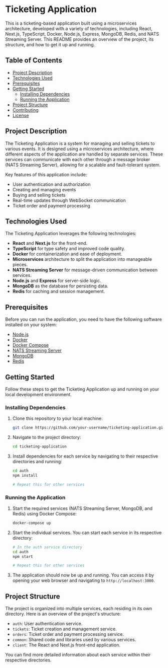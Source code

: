 # Ticketing Application

This is a ticketing-based application built using a microservices architecture, developed with a variety of technologies, including React, Next.js, TypeScript, Docker, Node.js, Express, MongoDB, Redis, and NATS Streaming Server. This README provides an overview of the project, its structure, and how to get it up and running.

## Table of Contents

- [Project Description](#project-description)
- [Technologies Used](#technologies-used)
- [Prerequisites](#prerequisites)
- [Getting Started](#getting-started)
  - [Installing Dependencies](#installing-dependencies)
  - [Running the Application](#running-the-application)
- [Project Structure](#project-structure)
- [Contributing](#contributing)
- [License](#license)

## Project Description

The Ticketing Application is a system for managing and selling tickets to various events. It is designed using a microservices architecture, where different aspects of the application are handled by separate services. These services can communicate with each other through a message broker (NATS Streaming Server), allowing for a scalable and fault-tolerant system.

Key features of this application include:

- User authentication and authorization
- Creating and managing events
- Buying and selling tickets
- Real-time updates through WebSocket communication
- Ticket order and payment processing

## Technologies Used

The Ticketing Application leverages the following technologies:

- **React** and **Next.js** for the front-end.
- **TypeScript** for type safety and improved code quality.
- **Docker** for containerization and ease of deployment.
- **Microservices** architecture to split the application into manageable pieces.
- **NATS Streaming Server** for message-driven communication between services.
- **Node.js** and **Express** for server-side logic.
- **MongoDB** as the database for persisting data.
- **Redis** for caching and session management.

## Prerequisites

Before you can run the application, you need to have the following software installed on your system:

- [Node.js](https://nodejs.org/)
- [Docker](https://www.docker.com/)
- [Docker Compose](https://docs.docker.com/compose/)
- [NATS Streaming Server](https://docs.nats.io/nats-streaming-server/intro/installation)
- [MongoDB](https://www.mongodb.com/)
- [Redis](https://redis.io/)

## Getting Started

Follow these steps to get the Ticketing Application up and running on your local development environment.

### Installing Dependencies

1. Clone this repository to your local machine:

   ```bash
   git clone https://github.com/your-username/ticketing-application.git
   ```

2. Navigate to the project directory:

   ```bash
   cd ticketing-application
   ```

3. Install dependencies for each service by navigating to their respective directories and running:

   ```bash
   cd auth
   npm install

   # Repeat this for other services
   ```

### Running the Application

1. Start the required services (NATS Streaming Server, MongoDB, and Redis) using Docker Compose:

   ```bash
   docker-compose up
   ```

2. Start the individual services. You can start each service in its respective directory:

   ```bash
   # In the auth service directory
   cd auth
   npm start

   # Repeat this for other services
   ```

3. The application should now be up and running. You can access it by opening your web browser and navigating to `http://localhost:3000`.

## Project Structure

The project is organized into multiple services, each residing in its own directory. Here is an overview of the project's structure:

- `auth`: User authentication service.
- `tickets`: Ticket creation and management service.
- `orders`: Ticket order and payment processing service.
- `common`: Shared code and libraries used by various services.
- `client`: The React and Next.js front-end application.

You can find more detailed information about each service within their respective directories.


